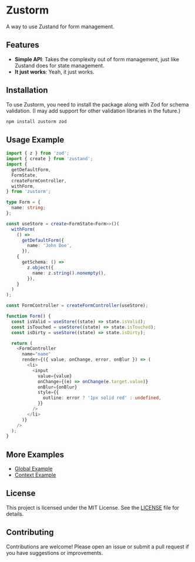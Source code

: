 # Zustorm

A way to use Zustand for form management.

## Features

- **Simple API**: Takes the complexity out of form management, just like Zustand does for state management.
- **It just works**: Yeah, it just works.

## Installation

To use Zustorm, you need to install the package along with Zod for schema validation. (I may add support for other validation libraries in the future.)

```bash
npm install zustorm zod
```

## Usage Example

```typescript
import { z } from 'zod';
import { create } from 'zustand';
import {
  getDefaultForm,
  FormState,
  createFormController,
  withForm,
} from 'zustorm';

type Form = {
  name: string;
};

const useStore = create<FormState<Form>>()(
  withForm(
    () =>
      getDefaultForm({
        name: 'John Doe',
      }),
    {
      getSchema: () =>
        z.object({
          name: z.string().nonempty(),
        }),
    }
  )
);

const FormController = createFormController(useStore);

function Form() {
  const isValid = useStore((state) => state.isValid);
  const isTouched = useStore((state) => state.isTouched);
  const isDirty = useStore((state) => state.isDirty);

  return (
    <FormController
      name="name"
      render={({ value, onChange, error, onBlur }) => (
        <li>
          <input
            value={value}
            onChange={(e) => onChange(e.target.value)}
            onBlur={onBlur}
            style={{
              outline: error ? '1px solid red' : undefined,
            }}
          />
        </li>
      )}
    />
  );
}
```

## More Examples

- [Global Example](https://github.com/mooalot/zustorm/tree/main/examples/global)
- [Context Example](https://github.com/mooalot/zustorm/tree/main/examples/context)

## License

This project is licensed under the MIT License. See the [LICENSE](LICENSE) file for details.

## Contributing

Contributions are welcome! Please open an issue or submit a pull request if you have suggestions or improvements.
